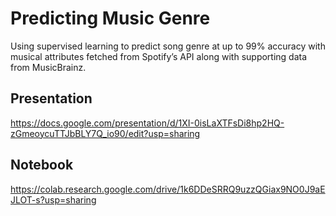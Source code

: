 # Predicting Music Genre
Using supervised learning to predict song genre at up to 99% accuracy with musical attributes fetched from Spotify’s API along with supporting data from MusicBrainz.

## Presentation
https://docs.google.com/presentation/d/1XI-0isLaXTFsDi8hp2HQ-zGmeoycuTTJbBLY7Q_io90/edit?usp=sharing

## Notebook
https://colab.research.google.com/drive/1k6DDeSRRQ9uzzQGiax9NO0J9aEJLOT-s?usp=sharing
